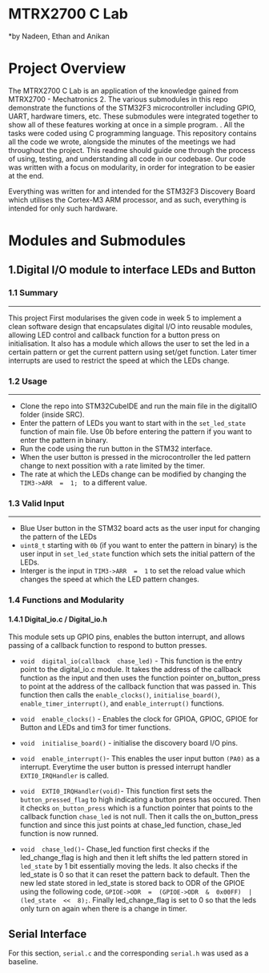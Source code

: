 # MTRX2700 C Lab
*by Nadeen, Ethan and Anikan
# Project Overview
The MTRX2700 C Lab is an application of the knowledge gained from MTRX2700 - Mechatronics 2. The various submodules in this repo demonstrate the functions of the STM32F3 microcontroller including GPIO, UART, hardware timers, etc. These submodules were integrated together to show all of these features working at once in a simple program. . All the tasks were coded using C programming language. This repository contains all the code we wrote, alongside the minutes of the meetings we had throughout the project. This readme should guide one through the process of using, testing, and understanding all code in our codebase. Our code was written with a focus on modularity, in order for integration to be easier at the end.

Everything was written for and intended for the STM32F3 Discovery Board which utilises the Cortex-M3 ARM processor, and as such, everything is intended for only such hardware.

# Modules and Submodules
## 1.Digital I/O module to interface LEDs and Button
### 1.1 Summary
---
This project First modularises the given code in week 5 to implement a clean software design that encapsulates digital I/O into reusable modules, allowing LED control and callback function for a button press on initialisation. It also has a module which allows the user to set the led in a certain pattern or get the current pattern using set/get function. Later timer interrupts are used to restrict the speed at which the LEDs change.

### 1.2 Usage 
---
- Clone the repo into STM32CubeIDE and run the main file in the digitalIO folder (inside SRC).
- Enter the pattern of LEDs you want to start with in the `set_led_state` function of main file. Use 0b before entering the pattern if you want to enter the pattern in binary.
- Run the code using the run button in the STM32 interface.
- When the user button is pressed in the microcontroller the led pattern change to next possition with a rate limited by the timer.
- The rate at which the LEDs change can be modified by changing the `TIM3->ARR  =  1; ` to a different value.

### 1.3 Valid Input
---
- Blue User button in the STM32 board acts as the user input for changing the pattern of the LEDs
- `uint8_t` starting with `0b` (if you want to enter the pattern in binary) is the user input in `set_led_state` function which sets the initial pattern of the LEDs.
- Interger is the input in `TIM3->ARR  =  1` to set the reload value which changes the      speed at which the LED pattern changes. 


###  1.4 Functions and Modularity 
#### 1.4.1 Digital_io.c / Digital_io.h
This module sets up GPIO pins, enables the button interrupt, and allows passing of a callback function to respond to button presses.
- `void  digital_io(callback  chase_led)` - This function is the entry point to the digital_io.c module. It takes the address of the callback function as the input and then uses the function pointer on_button_press to point at the address of the callback function that was passed in. This function then calls the `enable_clocks()`,  `initialise_board()`, `enable_timer_interrupt()`, and `enable_interrupt()` functions.

- `void  enable_clocks()` - Enables the clock for GPIOA, GPIOC, GPIOE for Button and LEDs and tim3 for timer functions.
- `void  initialise_board()` - initialise the discovery board I/O pins.
- `void  enable_interrupt()`-  This enables the user input button `(PA0)`  as a interrupt. Everytime the user button is pressed interrupt handler `EXTI0_IRQHandler` is called.
- `void  EXTI0_IRQHandler(void)`- This function first sets the `button_pressed_flag` to high indicating a button press has occured. Then it checks `on_button_press` which is a function pointer that points to the callback function `chase_led` is not null. Then it calls the on_button_press function and since this just points at chase_led function, chase_led function is now runned.
- `void  chase_led()`- Chase_led function first checks if the led_change_flag is high and then it left shifts the led pattern stored in `led_state` by 1 bit essentially moving the leds. It also checks if the led_state is 0 so that it can reset the pattern back to default. Then the new led state stored in led_state is stored back to ODR of the GPIOE using the following code, `GPIOE->ODR  =  (GPIOE->ODR  &  0x00FF)  |  (led_state  <<  8);`. Finally led_change_flag is set to 0 so that the leds only turn on again when there is a change in timer.
## Serial Interface
For this section, `serial.c` and the corresponding `serial.h` was used as a baseline. 

